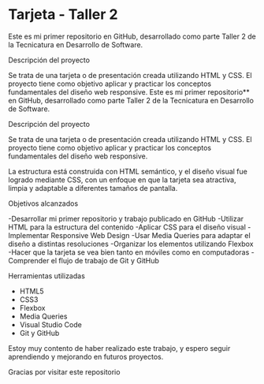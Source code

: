 # Tarjeta  - Taller 2

Este es mi primer repositorio en GitHub, desarrollado como parte  Taller 2 de la Tecnicatura en Desarrollo de Software.

Descripción del proyecto

Se trata de una tarjeta   o de presentación creada utilizando HTML y CSS. El proyecto tiene como objetivo aplicar y practicar los conceptos fundamentales del diseño web responsive.
Este es mi primer repositorio** en GitHub, desarrollado como parte  Taller 2 de la Tecnicatura en Desarrollo de Software.

Descripción del proyecto

Se trata de una tarjeta  o de presentación creada utilizando HTML y CSS. El proyecto tiene como objetivo aplicar y practicar los conceptos fundamentales del diseño web responsive.

La estructura está construida con HTML semántico, y el diseño visual fue logrado mediante CSS, con un enfoque en que la tarjeta sea atractiva, limpia y adaptable a diferentes tamaños de pantalla.

 Objetivos alcanzados

-Desarrollar mi primer repositorio y trabajo publicado en GitHub
-Utilizar HTML para la estructura del contenido
-Aplicar CSS para el diseño visual
-Implementar Responsive Web Design
-Usar Media Queries para adaptar el diseño a distintas resoluciones
-Organizar los elementos utilizando Flexbox
-Hacer que la tarjeta se vea bien tanto en móviles como en computadoras
-Comprender el flujo de trabajo de Git y GitHub

Herramientas utilizadas

- HTML5
- CSS3
- Flexbox
- Media Queries
- Visual Studio Code
- Git y GitHub

Estoy muy contento de haber realizado este trabajo, y espero seguir aprendiendo y mejorando en futuros proyectos.

Gracias por visitar este repositorio 
